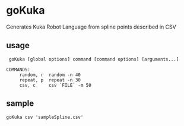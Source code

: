 # goKuka
Generates Kuka Robot Language from spline points described in CSV

## usage
```
 goKuka [global options] command [command options] [arguments...]

COMMANDS:
     random, r  random -n 40
     repeat, p  repeat -n 30
     csv, c     csv `FILE` -m 50

```
## sample
```
goKuka csv 'sampleSpline.csv'
```
